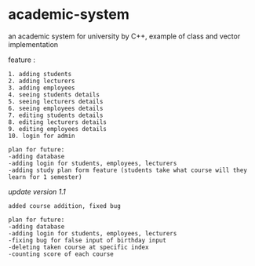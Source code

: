 # academic-system
an academic system for university by C++, example of class and vector implementation

feature :
```
1. adding students
2. adding lecturers
3. adding employees
4. seeing students details
5. seeing lecturers details
6. seeing employees details
7. editing students details
8. editing lecturers details
9. editing employees details
10. login for admin

plan for future:
-adding database
-adding login for students, employees, lecturers
-adding study plan form feature (students take what course will they learn for 1 semester) 
```

*update version 1.1*

```
added course addition, fixed bug

plan for future:
-adding database
-adding login for students, employees, lecturers
-fixing bug for false input of birthday input
-deleting taken course at specific index
-counting score of each course
```
